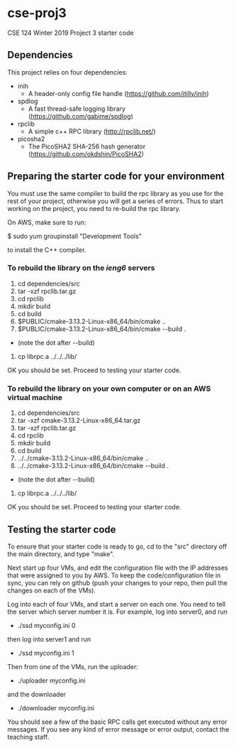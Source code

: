 # cse-proj3

CSE 124 Winter 2019 Project 3 starter code

## Dependencies

This project relies on four dependencies:

* inih
  * A header-only config file handle (https://github.com/jtilly/inih)
* spdlog
  * A fast thread-safe logging library (https://github.com/gabime/spdlog)
* rpclib
  * A simple c++ RPC library (http://rpclib.net/)
* picosha2
  * The PicoSHA2 SHA-256 hash generator (https://github.com/okdshin/PicoSHA2)

## Preparing the starter code for your environment

You must use the same compiler to build the rpc library as you use
for the rest of your project, otherwise you will get a series of errors.
Thus to start working on the project, you need to re-build the rpc
library.

On AWS, make sure to run:

$ sudo yum groupinstall "Development Tools"

to install the C++ compiler.

### To rebuild the library on the *ieng6* servers

1. cd dependencies/src
1. tar -xzf rpclib.tar.gz
1. cd rpclib
1. mkdir build
1. cd build
1. $PUBLIC/cmake-3.13.2-Linux-x86_64/bin/cmake ..
1. $PUBLIC/cmake-3.13.2-Linux-x86_64/bin/cmake --build .
  * (note the dot after --build)
1. cp librpc.a ../../../lib/

OK you should be set.  Proceed to testing your starter code.

### To rebuild the library on your own computer or on an AWS virtual machine

1. cd dependencies/src
1. tar -xzf cmake-3.13.2-Linux-x86_64.tar.gz
1. tar -xzf rpclib.tar.gz
1. cd rpclib
1. mkdir build
1. cd build
1. ../../cmake-3.13.2-Linux-x86_64/bin/cmake ..
1. ../../cmake-3.13.2-Linux-x86_64/bin/cmake --build .
  * (note the dot after --build)
1. cp librpc.a ../../../lib/

OK you should be set.  Proceed to testing your starter code.

## Testing the starter code

To ensure that your starter code is ready to go, cd to the "src" directory off
the main directory, and type "make".

Next start up four VMs, and edit the configuration file with the IP addresses
that were assigned to you by AWS.  To keep the code/configuration file in
sync, you can rely on github (push your changes to your repo, then pull
the changes on each of the VMs).

Log into each of four VMs, and start a server on each one.  You need to
tell the server which server number it is.  For example, log into
server0, and run

* ./ssd myconfig.ini 0

then log into server1 and run

* ./ssd myconfig.ini 1

Then from one of the VMs, run the uploader:

* ./uploader myconfig.ini

and the downloader

* ./downloader myconfig.ini

You should see a few of the basic RPC calls get executed without any error
messages.  If you see any kind of error message or error output, contact the
teaching staff.
